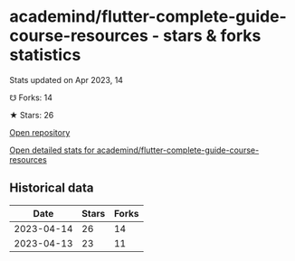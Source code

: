 # academind/flutter-complete-guide-course-resources - stars & forks statistics

Stats updated on Apr 2023, 14

☋ Forks: 14

★ Stars: 26

[Open repository](https://github.com/academind/flutter-complete-guide-course-resources)

[Open detailed stats for academind/flutter-complete-guide-course-resources](https://reviewgithub.com/rep/academind/flutter-complete-guide-course-resources)

## Historical data
| Date | Stars | Forks |
|------|-------|-------|
| 2023-04-14 | 26 | 14 | 
| 2023-04-13 | 23 | 11 | 

